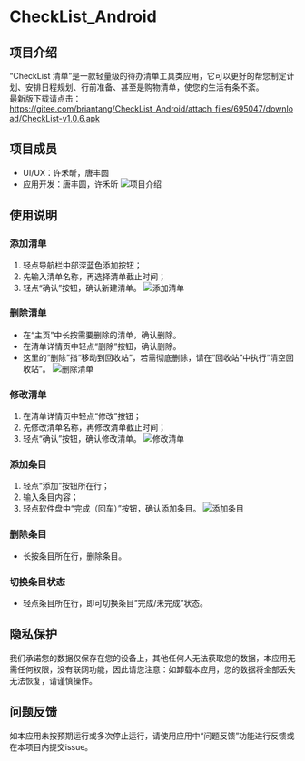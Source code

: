 # CheckList_Android

## 项目介绍
“CheckList 清单”是一款轻量级的待办清单工具类应用，它可以更好的帮您制定计划、安排日程规划、行前准备、甚至是购物清单，使您的生活有条不紊。   
最新版下载请点击：  
https://gitee.com/briantang/CheckList_Android/attach_files/695047/download/CheckList-v1.0.6.apk 
## 项目成员
- UI/UX：许禾昕，唐丰圆
- 应用开发：唐丰圆，许禾昕
![项目介绍](https://images.gitee.com/uploads/images/2021/0511/113551_a8320f20_8852279.jpeg "mainImg.jpg")
## 使用说明
### 添加清单
1. 轻点导航栏中部深蓝色添加按钮；
2. 先输入清单名称，再选择清单截止时间；
3. 轻点“确认”按钮，确认新建清单。
![添加清单](https://images.gitee.com/uploads/images/2021/0511/113911_38c17016_8852279.jpeg "addList.jpg")
### 删除清单
- 在“主页”中长按需要删除的清单，确认删除。
- 在清单详情页中轻点“删除”按钮，确认删除。
- 这里的“删除”指“移动到回收站”，若需彻底删除，请在“回收站”中执行“清空回收站”。
![删除清单](https://images.gitee.com/uploads/images/2021/0511/113609_8acb6220_8852279.jpeg "deleteList.jpg")
### 修改清单
1. 在清单详情页中轻点“修改”按钮；
2. 先修改清单名称，再修改清单截止时间；
3. 轻点“确认”按钮，确认修改清单。
![修改清单](https://images.gitee.com/uploads/images/2021/0511/114530_527f4e34_8852279.jpeg "IMG_1980.jpg")
### 添加条目
1. 轻点“添加”按钮所在行；
2. 输入条目内容；
3. 轻点软件盘中“完成（回车）”按钮，确认添加条目。
![添加条目](https://images.gitee.com/uploads/images/2021/0511/114723_13a6e6d7_8852279.jpeg "IMG_1981.jpg")
### 删除条目
- 长按条目所在行，删除条目。
### 切换条目状态
- 轻点条目所在行，即可切换条目“完成/未完成”状态。
## 隐私保护
我们承诺您的数据仅保存在您的设备上，其他任何人无法获取您的数据，本应用无需任何权限，没有联网功能，因此请您注意：如卸载本应用，您的数据将全部丢失无法恢复，请谨慎操作。
## 问题反馈
如本应用未按预期运行或多次停止运行，请使用应用中“问题反馈”功能进行反馈或在本项目内提交issue。